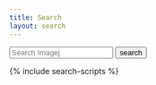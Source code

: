 ```yaml
---
title: Search
layout: search
---
```


<form action="search" method="get">
    <input type="text" id="search-box" name="query" placeholder="Search Imagej">
    <input type="submit" value="search" onclick="displaySearchResults();">
</form>

<ul id="search-results" class="search"></ul>

<script>
    window.store = {
        {% for page in site.pages %}{% if page.category contains "admin" %}{% continue %}{% endif %}{% if page.title == "YOUR-POST-TITLE" %}{% continue %}{% endif %}
            "{{ page.url | slugify }}": {
                "title": "{{ page.title | xml_escape }}",
                "author": "{{ page.author | xml_escape }}",
                "category": "{{ page.category | xml_escape }}",
                "description": {{ page.description | strip_html | strip_newlines | jsonify }},
                "url": "{{ page.url | xml_escape }}"
            }
            {% unless forloop.last %}, {% endunless %}
        {% endfor %}
    };
</script>
{% include search-scripts %}
